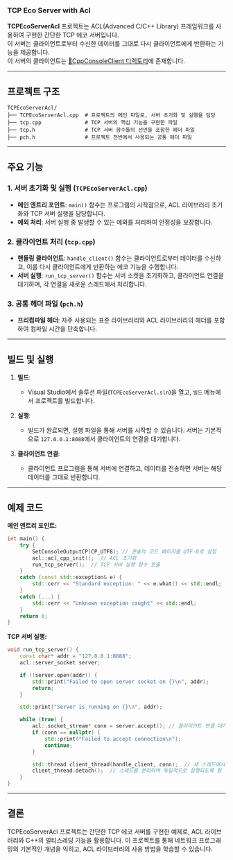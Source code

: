 ### TCP Eco Server with Acl

**TCPEcoServerAcl** 프로젝트는 ACL(Advanced C/C++ Library) 프레임워크를 사용하여 구현한 간단한 TCP 에코 서버입니다. <br>
이 서버는 클라이언트로부터 수신한 데이터를 그대로 다시 클라이언트에게 반환하는 기능을 제공합니다. <br>
이 서버의 클라이언트는 [📁CppConsoleClient 디렉토리](../CppConsoleClient)에 존재합니다.

---

## 프로젝트 구조

```
TCPEcoServerAcl/
├── TCPEcoServerAcl.cpp  # 프로젝트의 메인 파일로, 서버 초기화 및 실행을 담당
├── tcp.cpp              # TCP 서버의 핵심 기능을 구현한 파일
├── tcp.h                # TCP 서버 함수들의 선언을 포함한 헤더 파일
├── pch.h                # 프로젝트 전반에서 사용되는 공통 헤더 파일
```

---

## 주요 기능

### 1. 서버 초기화 및 실행 (`TCPEcoServerAcl.cpp`)
- **메인 엔트리 포인트**: `main()` 함수는 프로그램의 시작점으로, ACL 라이브러리 초기화와 TCP 서버 실행을 담당합니다.
- **예외 처리**: 서버 실행 중 발생할 수 있는 예외를 처리하여 안정성을 보장합니다.

### 2. 클라이언트 처리 (`tcp.cpp`)
- **핸들링 클라이언트**: `handle_client()` 함수는 클라이언트로부터 데이터를 수신하고, 이를 다시 클라이언트에게 반환하는 에코 기능을 수행합니다.
- **서버 실행**: `run_tcp_server()` 함수는 서버 소켓을 초기화하고, 클라이언트 연결을 대기하며, 각 연결을 새로운 스레드에서 처리합니다.

### 3. 공통 헤더 파일 (`pch.h`)
- **프리컴파일 헤더**: 자주 사용되는 표준 라이브러리와 ACL 라이브러리의 헤더를 포함하여 컴파일 시간을 단축합니다.

---

## 빌드 및 실행

1. **빌드**:
   - Visual Studio에서 솔루션 파일(`TCPEcoServerAcl.sln`)을 열고, `빌드` 메뉴에서 프로젝트를 빌드합니다.

2. **실행**:
   - 빌드가 완료되면, 실행 파일을 통해 서버를 시작할 수 있습니다. 서버는 기본적으로 `127.0.0.1:8088`에서 클라이언트의 연결을 대기합니다.

3. **클라이언트 연결**:
   - 클라이언트 프로그램을 통해 서버에 연결하고, 데이터를 전송하면 서버는 해당 데이터를 그대로 반환합니다.

---

## 예제 코드

**메인 엔트리 포인트:**

```cpp
int main() {
    try {
        SetConsoleOutputCP(CP_UTF8); // 콘솔의 코드 페이지를 UTF-8로 설정
        acl::acl_cpp_init();  // ACL 초기화
        run_tcp_server();  // TCP 서버 실행 함수 호출
    }
    catch (const std::exception& e) {
        std::cerr << "Standard exception: " << e.what() << std::endl;
    }
    catch (...) {
        std::cerr << "Unknown exception caught" << std::endl;
    }
    return 0;
}
```

**TCP 서버 실행:**

```cpp
void run_tcp_server() {
    const char* addr = "127.0.0.1:8088";
    acl::server_socket server;

    if (!server.open(addr)) {
        std::print("Failed to open server socket on {}\n", addr);
        return;
    }

    std::print("Server is running on {}\n", addr);

    while (true) {
        acl::socket_stream* conn = server.accept(); // 클라이언트 연결 대기
        if (conn == nullptr) {
            std::print("Failed to accept connection\n");
            continue;
        }

        std::thread client_thread(handle_client, conn);  // 새 스레드에서 클라이언트 처리
        client_thread.detach();  // 스레드를 분리하여 독립적으로 실행되도록 함
    }
}
```

---

## 결론

TCPEcoServerAcl 프로젝트는 간단한 TCP 에코 서버를 구현한 예제로, ACL 라이브러리와 C++의 멀티스레딩 기능을 활용합니다. 이 프로젝트를 통해 네트워크 프로그래밍의 기본적인 개념을 익히고, ACL 라이브러리의 사용 방법을 학습할 수 있습니다.
